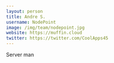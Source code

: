 ```yaml
---
layout: person
title: Andre S.
username: NodePoint
image: /img/team/nodepoint.jpg
website: https://muffin.cloud
twitter: https://twitter.com/CoolApps45
---
```


Server man

